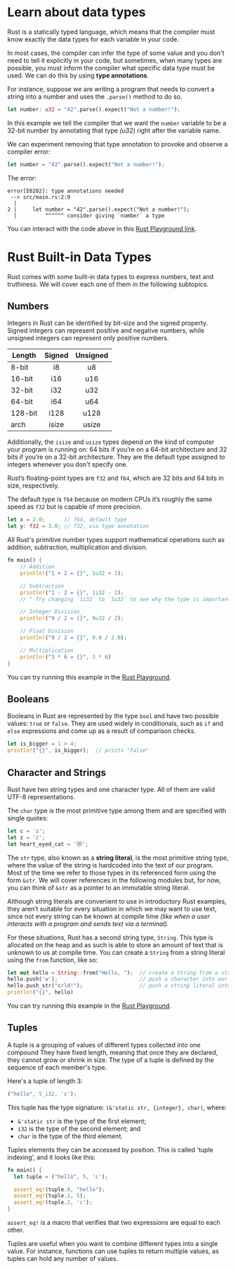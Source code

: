 # Learn about data types

Rust is a statically typed language, which means that the compiler must know exactly the
data types for each variable in your code.

In most cases, the compiler can infer the type of some value and you don't need to tell it
explicitly in your code, but sometimes, when many types are possible, you must inform the compiler
what specific data type must be used. We can do this by using **type annotations**.

For instance, suppose we are writing a program that needs to convert a string into a number and uses
the `.parse()` method to do so.

```rust
let number: u32 = "42".parse().expect("Not a number!");
```

In this example we tell the compiler that we want the `number` variable to be a 32-bit number by
annotating that type *(u32)* right after the variable name.

We can experiment removing that type annotation to provoke and observe a compiler error:

```rust
let number = "42".parse().expect("Not a number!");
```

The error:

    error[E0282]: type annotations needed
     --> src/main.rs:2:9
      |
    2 |     let number = "42".parse().expect("Not a number!");
      |         ^^^^^^ consider giving `number` a type

You can interact with the code above in this [Rust Playground link](https://play.rust-lang.org/?version=stable&mode=debug&edition=2018&gist=7b8d18e97567f9603a0f8efea0369034).

# Rust Built-in Data Types

Rust comes with some built-in data types to express numbers, text and truthiness. We will cover each
one of them in the following subtopics.

## Numbers

Integers in Rust can be identified by bit-size and the signed property. Signed integers can
represent positive and negative numbers, while unsigned integers can represent only positive
numbers.

| Length  | Signed | Unsigned |
|---------|:------:|:--------:|
| 8-bit   | i8     | u8       |
| 16-bit  | i16    | u16      |
| 32-bit  | i32    | u32      |
| 64-bit  | i64    | u64      |
| 128-bit | i128   | u128     |
| arch    | isize  | usize    |

Additionally, the `isize` and `usize` types depend on the kind of computer your program is running
on: 64 bits if you’re on a 64-bit architecture and 32 bits if you’re on a 32-bit architecture. They
are the default type assigned to integers whenever you don't specify one.

Rust’s floating-point types are `f32` and `f64`, which are 32 bits and 64 bits in size, respectively.

The default type is `f64` because on modern CPUs it’s roughly the same speed as `f32` but is capable of
more precision.

```rust
let x = 2.0;      // f64, default type
let y: f32 = 3.0; // f32, via type annotation
```

All Rust's primitive number types support mathematical operations such as addition, subtraction,
multiplication and division.

```rust
fn main() {
    // Addition
    println!("1 + 2 = {}", 1u32 + 2);

    // Subtraction
    println!("1 - 2 = {}", 1i32 - 2);
    // ^ Try changing `1i32` to `1u32` to see why the type is important

    // Integer Division
    println!("9 / 2 = {}", 9u32 / 2);

    // Float Division
    println!("9 / 2 = {}", 9.0 / 2.0);

    // Multiplication
    println!("3 * 6 = {}", 3 * 6)
}
```

You can try running this example in the [Rust Playground](https://play.rust-lang.org/?version=stable&mode=debug&edition=2018&gist=d683842bd8cedd949ed3c56b27f6f0eb).

## Booleans

Booleans in Rust are represented by the type `bool` and have two possible values: `true` or
`false`. They are used widely in conditionals, such as `if` and `else` expressions and come up as a
result of comparison checks.

```rust
let is_bigger = 1 > 4;
println!("{}", is_bigger);  // prints "false"
```

## Character and Strings

Rust have two string types and one character type. All of them are valid UTF-8 representations.

The `char` type is the most primitive type among them and are specified with single quotes:

```rust
let c = 'z';
let z = 'ℤ';
let heart_eyed_cat = '😻';
```

The `str` type, also known as a **string literal**, is the most primitive string type, where the
value of the string is hardcoded into the text of our program. Most of the time we refer to those
types in its referenced form using the form `&str`. We will cover references in the following
modules but, for now, you can think of `&str` as a pointer to an immutable string literal.

Although string literals are convenient to use in introductory Rust examples, they aren’t suitable
for every situation in which we may want to use text, since not every string can be known at compile
time *(like when a user interacts with a program and sends text via a terminal)*.

For these situations, Rust has a second string type, `String`. This type is allocated on the heap
and as such is able to store an amount of text that is unknown to us at compile time. You can create
a `String` from a string literal using the `from` function, like so:

```rust
let mut hello = String::from("Hello, ");  // create a String from a string literal
hello.push('w');                          // push a character into our String
hello.push_str("orld!");                  // push a string literal into our String
println!("{}", hello)
```

You can try running this example in the [Rust Playground](https://play.rust-lang.org/?version=stable&mode=debug&edition=2018&gist=44fa6bc90bec04af145fc72c96e59500).

## Tuples

A tuple is a grouping of values of different types collected into one compound They have fixed
length, meaning that once they are declared, they cannot grow or shrink in size. The type of a tuple
is defined by the sequence of each member's type.

Here's a tuple of length 3:

```rust
("hello", 5_i32, 'c');
```

This tuple has the type signature: `(&'static str, {integer}, char)`, where:

-   `&'static str` is the type of the first element;
-   `i32` is the type of the second element; and
-   `char` is the type of the third element.

Tuples elements they can be accessed by position. This is called 'tuple indexing', and it looks
like this:

```rust
fn main() {
  let tuple = ("hello", 5, 'c');

  assert_eq!(tuple.0, "hello");
  assert_eq!(tuple.1, 5);
  assert_eq!(tuple.2, 'c');
}
```

`assert_eq!` is a macro that verifies that two expressions are equal to each other.

Tuples are useful when you want to combine different types into a single value. For instance,
functions can use tuples to return multiple values, as tuples can hold any number of values.
